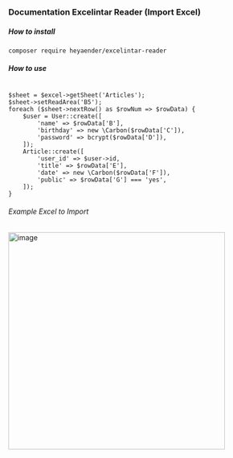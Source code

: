 ### Documentation Excelintar Reader (Import Excel)

##### How to install

`composer require heyaender/excelintar-reader`

##### How to use

```$excel = Excel::open($file);

$sheet = $excel->getSheet('Articles');
$sheet->setReadArea('B5');
foreach ($sheet->nextRow() as $rowNum => $rowData) {
    $user = User::create([
        'name' => $rowData['B'],
        'birthday' => new \Carbon($rowData['C']),
        'password' => bcrypt($rowData['D']),
    ]);
    Article::create([
        'user_id' => $user->id,
        'title' => $rowData['E'],
        'date' => new \Carbon($rowData['F']),
        'public' => $rowData['G'] === 'yes',
    ]);
}
```

###### Example Excel to Import
<img width="431" alt="image" src="https://github.com/heyaender/excelintar-reader/assets/59676479/7303d5f2-5dc0-4c79-99cd-45b1f160faae">

